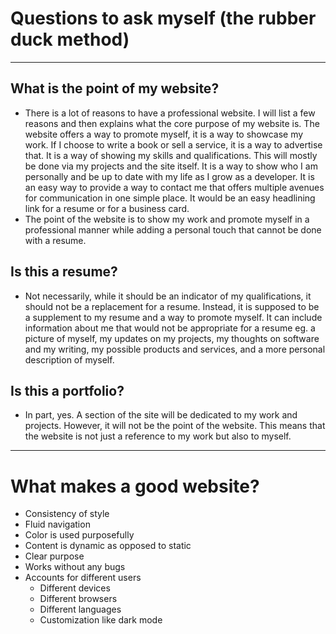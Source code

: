 
# Questions to ask myself (the rubber duck method)

------------------------------------------------------------------------------
## What is the point of my website?
- There is a lot of reasons to have a professional website. I will list a
few reasons and then explains what the core purpose of my website is.
The website offers a way to promote myself, it is a way to showcase my
work. If I choose to write a book or sell a service, it is a way to
advertise that. It is a way of showing my skills and qualifications.
This will mostly be done via my projects and the site itself. It is a
way to show who I am personally and be up to date with my life as I grow
as a developer. It is an easy way to provide a way to contact me that
offers multiple avenues for communication in one simple place. It would
be an easy headlining link for a resume or for a business card.
- The point of the website is to show my work and promote myself in
a professional manner while adding a personal touch that cannot be
done with a resume.
## Is this a resume?
- Not necessarily, while it should be an indicator of my qualifications,
it should not be a replacement for a resume. Instead, it is supposed to
be a supplement to my resume and a way to promote myself. It can include
information about me that would not be appropriate for a resume eg. a
picture of myself, my updates on my projects, my thoughts on software
and my writing, my possible products and services, and a more personal
description of myself.
## Is this a portfolio?
- In part, yes. A section of the site will be dedicated to my work and
projects. However, it will not be the point of the website. This means
that the website is not just a reference to my work but also to myself.
------------------------------------------------------------------------------
# What makes a good website?
- Consistency of style
- Fluid navigation
- Color is used purposefully
- Content is dynamic as opposed to static
- Clear purpose
- Works without any bugs
- Accounts for different users
  - Different devices
  - Different browsers
  - Different languages
  - Customization like dark mode
    



